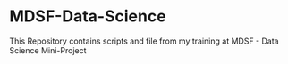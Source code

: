 # MDSF-Data-Science
This Repository contains scripts and file from my training at MDSF - Data Science Mini-Project
